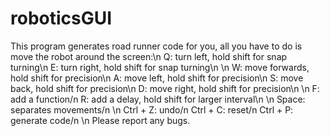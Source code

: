 # roboticsGUI
This program generates road runner code for you, all you have to do is move the robot around the screen:\n
  Q: turn left, hold shift for snap turning\n
  E: turn right, hold shift for snap turning\n
\n
  W: move forwards, hold shift for precision\n
  A: move left, hold shift for precision\n
  S: move back, hold shift for precision\n
  D: move right, hold shift for precision\n
\n
  F: add a function/n
  R: add a delay, hold shift for larger interval\n
\n
  Space: separates movements/n
\n
  Ctrl + Z: undo/n
  Ctrl + C: reset/n
  Ctrl + P: generate code/n
\n
Please report any bugs.
